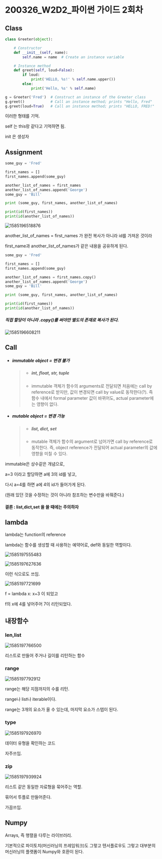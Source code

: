 # 200326_W2D2_파이썬 가이드 2회차



## Class



```python
class Greeter(object):

    # Constructor
    def __init__(self, name):
        self.name = name  # Create an instance variable

    # Instance method
    def greet(self, loud=False):
        if loud:
            print('HELLO, %s!' % self.name.upper())
        else:
            print('Hello, %s' % self.name)

g = Greeter('Fred')  # Construct an instance of the Greeter class
g.greet()            # Call an instance method; prints "Hello, Fred"
g.greet(loud=True)   # Call an instance method; prints "HELLO, FRED!"

```



이러한 형태를 기억.



self 는 this랑 같다고 기억하면 됨.



init 은 생성자





## Assignment 



```python
some_guy = 'Fred'

first_names = []
first_names.append(some_guy)

another_list_of_names = first_names
another_list_of_names.append('George')
some_guy = 'Bill'

print (some_guy, first_names, another_list_of_names)

print(id(first_names))
print(id(another_list_of_names))
```

![1585196518876](assets/1585196518876.png)



another_list_of_names = first_names 가 완전 복사가 아니라 id를 가져온 것이라

first_name과 another_list_of_names가 같은 내용을 공유하게 된다.





```python
some_guy = 'Fred'

first_names = []
first_names.append(some_guy)

another_list_of_names = first_names.copy()
another_list_of_names.append('George')
some_guy = 'Bill'

print (some_guy, first_names, another_list_of_names)

print(id(first_names))
print(id(another_list_of_names))
```



##### 직접 할당이 아니라 .copy()를 써야만 별도의 존재로 복사가 된다.



![1585196608211](assets/1585196608211.png)







## Call

- ##### immutable object = 변경 불가

  > - ##### int, float, str, tuple
  >
  > - immutable 객체가 함수의 arguments로 전달되면 처음에는 call by reference로 받지만, 값이 변경되면 call by value로 동작한다(?). 즉 함수 내에서 formal parameter 값이 바뀌어도, actual parameter에는 영향이 없다.

- ##### mutable object = 변경 가능

  > - ##### list, dict, set
  >
  > - mutable 객체가 함수의 argument로 넘어가면 call by reference로 동작한다. 즉, object reference가 전달되어 actual parameter의 값에 영향을 미칠 수 있다.



immutable은 상수같은 개념으로, 

a=3 이라고 할당하면 a에 3의 id를 넣고, 

다시 a=4를 하면 a에 4의 id가 들어가게 된다.

(원래 있던 것을 수정하는 것이 아니라 참조하는 변수만을 바꿔준다.)





#### 결론 : list,dict,set 을 쓸 때에는 주의하자







## lambda

lambda는 function의 reference



lambda는 함수를 생성할 때 사용하는 예약어로, def와 동일한 역할이다.

![1585197555483](assets/1585197555483.png)





![1585197627636](assets/1585197627636.png)



이런 식으로도 쓰임.



![1585197721699](assets/1585197721699.png)



f = lambda x: x+3 이 되었고

f의 x에 4를 넣어주어 7이 리턴되었다.





## 내장함수

### len,list

![1585197766500](assets/1585197766500.png)



리스트로 만들어 주거나 길이를 리턴하는 함수



### range

![1585197792912](assets/1585197792912.png)



range는 해당 지점까지의 수를 리턴.



range나 list나 iterable이다.



range는 3개의 요소가 올 수 있는데, 마지막 요소가 스텝이 된다.



### type

![1585197926970](assets/1585197926970.png)

데이터 유형을 확인하는 코드

자주쓰임.



### zip

![1585197939924](assets/1585197939924.png)

리스트 같은 동일한 자료형을 묶어주는 역할.

묶어서 투플로 만들어준다.

가끔쓰임.







## Numpy



Arrays, 즉 행렬을 다루는 라이브러리.



기본적으로 파이토치(머신러닝의 프레임워크)도 그렇고 텐서플로우도 그렇고 대부분의 머신러닝의 플랫폼이 Numpy와 호환이 된다.




